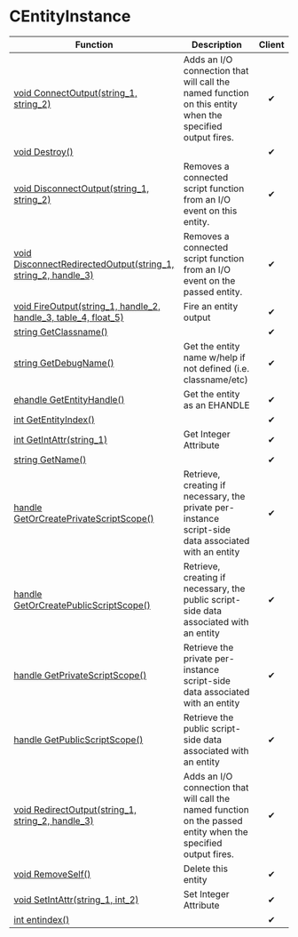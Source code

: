 # CEntityInstance
Function|Description|Client
--|--|:--:
[void ConnectOutput(string_1, string_2)](ConnectOutput)|Adds an I/O connection that will call the named function on this entity when the specified output fires.|✔
[void Destroy()](Destroy)||✔
[void DisconnectOutput(string_1, string_2)](DisconnectOutput)|Removes a connected script function from an I/O event on this entity.|✔
[void DisconnectRedirectedOutput(string_1, string_2, handle_3)](DisconnectRedirectedOutput)|Removes a connected script function from an I/O event on the passed entity.|✔
[void FireOutput(string_1, handle_2, handle_3, table_4, float_5)](FireOutput)|Fire an entity output|✔
[string GetClassname()](GetClassname)||✔
[string GetDebugName()](GetDebugName)|Get the entity name w/help if not defined (i.e. classname/etc)|✔
[ehandle GetEntityHandle()](GetEntityHandle)|Get the entity as an EHANDLE|✔
[int GetEntityIndex()](GetEntityIndex)||✔
[int GetIntAttr(string_1)](GetIntAttr)|Get Integer Attribute|✔
[string GetName()](GetName)||✔
[handle GetOrCreatePrivateScriptScope()](GetOrCreatePrivateScriptScope)|Retrieve, creating if necessary, the private per-instance script-side data associated with an entity|✔
[handle GetOrCreatePublicScriptScope()](GetOrCreatePublicScriptScope)|Retrieve, creating if necessary, the public script-side data associated with an entity|✔
[handle GetPrivateScriptScope()](GetPrivateScriptScope)|Retrieve the private per-instance script-side data associated with an entity|✔
[handle GetPublicScriptScope()](GetPublicScriptScope)|Retrieve the public script-side data associated with an entity|✔
[void RedirectOutput(string_1, string_2, handle_3)](RedirectOutput)|Adds an I/O connection that will call the named function on the passed entity when the specified output fires.|✔
[void RemoveSelf()](RemoveSelf)|Delete this entity|✔
[void SetIntAttr(string_1, int_2)](SetIntAttr)|Set Integer Attribute|✔
[int entindex()](entindex)||✔
